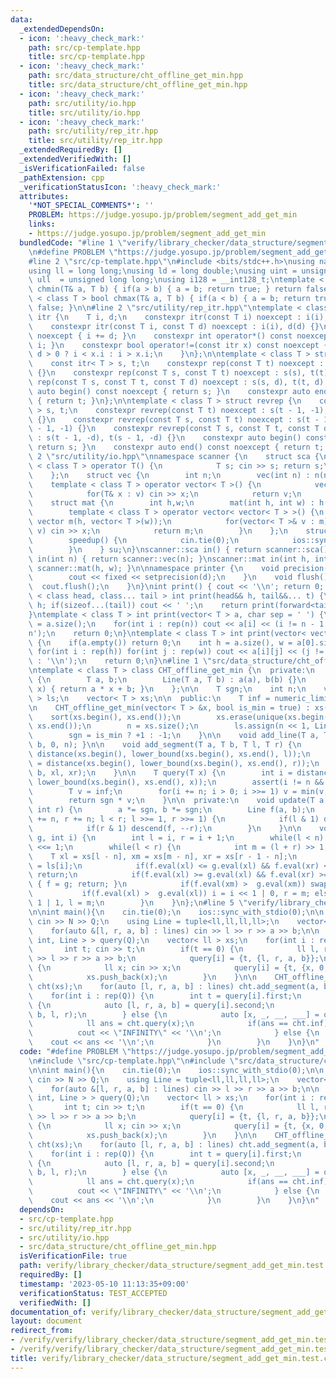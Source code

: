 ```yaml
---
data:
  _extendedDependsOn:
  - icon: ':heavy_check_mark:'
    path: src/cp-template.hpp
    title: src/cp-template.hpp
  - icon: ':heavy_check_mark:'
    path: src/data_structure/cht_offline_get_min.hpp
    title: src/data_structure/cht_offline_get_min.hpp
  - icon: ':heavy_check_mark:'
    path: src/utility/io.hpp
    title: src/utility/io.hpp
  - icon: ':heavy_check_mark:'
    path: src/utility/rep_itr.hpp
    title: src/utility/rep_itr.hpp
  _extendedRequiredBy: []
  _extendedVerifiedWith: []
  _isVerificationFailed: false
  _pathExtension: cpp
  _verificationStatusIcon: ':heavy_check_mark:'
  attributes:
    '*NOT_SPECIAL_COMMENTS*': ''
    PROBLEM: https://judge.yosupo.jp/problem/segment_add_get_min
    links:
    - https://judge.yosupo.jp/problem/segment_add_get_min
  bundledCode: "#line 1 \"verify/library_checker/data_structure/segment_add_get_min.test.cpp\"\
    \n#define PROBLEM \"https://judge.yosupo.jp/problem/segment_add_get_min\"\n\n\
    #line 2 \"src/cp-template.hpp\"\n#include <bits/stdc++.h>\nusing namespace std;\n\
    using ll = long long;\nusing ld = long double;\nusing uint = unsigned int;\nusing\
    \ ull  = unsigned long long;\nusing i128 = __int128_t;\ntemplate < class T > bool\
    \ chmin(T& a, T b) { if(a > b) { a = b; return true; } return false; }\ntemplate\
    \ < class T > bool chmax(T& a, T b) { if(a < b) { a = b; return true; } return\
    \ false; }\n\n#line 2 \"src/utility/rep_itr.hpp\"\ntemplate < class T > struct\
    \ itr {\n    T i, d;\n    constexpr itr(const T i) noexcept : i(i), d(1) {}\n\
    \    constexpr itr(const T i, const T d) noexcept : i(i), d(d) {}\n    void operator++()\
    \ noexcept { i += d; }\n    constexpr int operator*() const noexcept { return\
    \ i; }\n    constexpr bool operator!=(const itr x) const noexcept {\n        return\
    \ d > 0 ? i < x.i : i > x.i;\n    }\n};\n\ntemplate < class T > struct rep {\n\
    \    const itr< T > s, t;\n    constexpr rep(const T t) noexcept : s(0), t(t)\
    \ {}\n    constexpr rep(const T s, const T t) noexcept : s(s), t(t) {}\n    constexpr\
    \ rep(const T s, const T t, const T d) noexcept : s(s, d), t(t, d) {}\n    constexpr\
    \ auto begin() const noexcept { return s; }\n    constexpr auto end() const noexcept\
    \ { return t; }\n};\n\ntemplate < class T > struct revrep {\n    const itr < T\
    \ > s, t;\n    constexpr revrep(const T t) noexcept : s(t - 1, -1), t(-1, -1)\
    \ {}\n    constexpr revrep(const T s, const T t) noexcept : s(t - 1, -1), t(s\
    \ - 1, -1) {}\n    constexpr revrep(const T s, const T t, const T d) noexcept\
    \ : s(t - 1, -d), t(s - 1, -d) {}\n    constexpr auto begin() const noexcept {\
    \ return s; }\n    constexpr auto end() const noexcept { return t; }\n};\n#line\
    \ 2 \"src/utility/io.hpp\"\nnamespace scanner {\n    struct sca {\n        template\
    \ < class T > operator T() {\n            T s; cin >> s; return s;\n        }\n\
    \    };\n    struct vec {\n        int n;\n        vec(int n) : n(n) {}\n    \
    \    template < class T > operator vector< T >() {\n            vector< T > v(n);\n\
    \            for(T& x : v) cin >> x;\n            return v;\n        }\n    };\n\
    \    struct mat {\n        int h,w;\n        mat(int h, int w) : h(h), w(w) {}\n\
    \        template < class T > operator vector< vector< T > >() {\n           \
    \ vector m(h, vector< T >(w));\n            for(vector< T >& v : m) for(T& x :\
    \ v) cin >> x;\n            return m;\n        }\n    };\n    struct speedup {\n\
    \        speedup() {\n            cin.tie(0);\n            ios::sync_with_stdio(0);\n\
    \        }\n    } su;\n}\nscanner::sca in() { return scanner::sca(); }\nscanner::vec\
    \ in(int n) { return scanner::vec(n); }\nscanner::mat in(int h, int w) { return\
    \ scanner::mat(h, w); }\n\nnamespace printer {\n    void precision(int d) {\n\
    \        cout << fixed << setprecision(d);\n    }\n    void flush() {\n      \
    \  cout.flush();\n    }\n}\nint print() { cout << '\\n'; return 0; }\ntemplate\
    \ < class head, class... tail > int print(head&& h, tail&&... t) {\n    cout <<\
    \ h; if(sizeof...(tail)) cout << ' ';\n    return print(forward<tail>(t)...);\n\
    }\ntemplate < class T > int print(vector< T > a, char sep = ' ') {\n    int n\
    \ = a.size();\n    for(int i : rep(n)) cout << a[i] << (i != n - 1 ? sep : '\\\
    n');\n    return 0;\n}\ntemplate < class T > int print(vector< vector< T > > a)\
    \ {\n    if(a.empty()) return 0;\n    int h = a.size(), w = a[0].size();\n   \
    \ for(int i : rep(h)) for(int j : rep(w)) cout << a[i][j] << (j != w - 1 ? ' '\
    \ : '\\n');\n    return 0;\n}\n#line 1 \"src/data_structure/cht_offline_get_min.hpp\"\
    \ntemplate < class T > class CHT_offline_get_min {\n  private:\n    struct Line\
    \ {\n        T a, b;\n        Line(T a, T b) : a(a), b(b) {}\n        T eval(T\
    \ x) { return a * x + b; }\n    };\n\n    T sgn;\n    int n;\n    vector< Line\
    \ > ls;\n    vector< T > xs;\n\n  public:\n    T inf = numeric_limits< T >::max();\n\
    \n    CHT_offline_get_min(vector< T > &x, bool is_min = true) : xs(x) {\n    \
    \    sort(xs.begin(), xs.end());\n        xs.erase(unique(xs.begin(), xs.end()),\
    \ xs.end());\n        n = xs.size();\n        ls.assign(n << 1, Line(0, inf));\n\
    \        sgn = is_min ? +1 : -1;\n    }\n\n    void add_line(T a, T b) { update(a,\
    \ b, 0, n); }\n\n    void add_segment(T a, T b, T l, T r) {\n        int xl =\
    \ distance(xs.begin(), lower_bound(xs.begin(), xs.end(), l));\n        int xr\
    \ = distance(xs.begin(), lower_bound(xs.begin(), xs.end(), r));\n        update(a,\
    \ b, xl, xr);\n    }\n\n    T query(T x) {\n        int i = distance(xs.begin(),\
    \ lower_bound(xs.begin(), xs.end(), x));\n        assert(i != n && x == xs[i]);\n\
    \        T v = inf;\n        for(i += n; i > 0; i >>= 1) v = min(v, ls[i].eval(x));\n\
    \        return sgn * v;\n    }\n\n  private:\n    void update(T a, T b, int l,\
    \ int r) {\n        a *= sgn, b *= sgn;\n        Line f(a, b);\n        for(l\
    \ += n, r += n; l < r; l >>= 1, r >>= 1) {\n            if(l & 1) descend(f, l++);\n\
    \            if(r & 1) descend(f, --r);\n        }\n    }\n\n    void descend(Line\
    \ g, int i) {\n        int l = i, r = i + 1;\n        while(l < n) l <<= 1, r\
    \ <<= 1;\n        while(l < r) {\n            int m = (l + r) >> 1;\n        \
    \    T xl = xs[l - n], xm = xs[m - n], xr = xs[r - 1 - n];\n            Line &f\
    \ = ls[i];\n            if(f.eval(xl) <= g.eval(xl) && f.eval(xr) <= g.eval(xr))\
    \ return;\n            if(f.eval(xl) >= g.eval(xl) && f.eval(xr) >= g.eval(xr))\
    \ { f = g; return; }\n            if(f.eval(xm) >  g.eval(xm)) swap(f, g);\n \
    \           if(f.eval(xl) >  g.eval(xl)) i = i << 1 | 0, r = m; else i = i <<\
    \ 1 | 1, l = m;\n        }\n    }\n};\n#line 5 \"verify/library_checker/data_structure/segment_add_get_min.test.cpp\"\
    \n\nint main(){\n    cin.tie(0);\n    ios::sync_with_stdio(0);\n\n    int N,Q;\
    \ cin >> N >> Q;\n    using Line = tuple<ll,ll,ll,ll>;\n    vector< Line > lines(N);\n\
    \    for(auto &[l, r, a, b] : lines) cin >> l >> r >> a >> b;\n\n    vector< pair<\
    \ int, Line > > query(Q);\n    vector< ll > xs;\n    for(int i : rep(Q)) {\n \
    \       int t; cin >> t;\n        if(t == 0) {\n            ll l, r, a, b; cin\
    \ >> l >> r >> a >> b;\n            query[i] = {t, {l, r, a, b}};\n        } else\
    \ {\n            ll x; cin >> x;\n            query[i] = {t, {x, 0, 0, 0}};\n\
    \            xs.push_back(x);\n        }\n    }\n\n    CHT_offline_get_min<ll>\
    \ cht(xs);\n    for(auto [l, r, a, b] : lines) cht.add_segment(a, b, l, r);\n\
    \    for(int i : rep(Q)) {\n        int t = query[i].first;\n        if(t == 0)\
    \ {\n            auto [l, r, a, b] = query[i].second;\n            cht.add_segment(a,\
    \ b, l, r);\n        } else {\n            auto [x, _, __, ___] = query[i].second;\n\
    \            ll ans = cht.query(x);\n            if(ans == cht.inf) {\n      \
    \          cout << \"INFINITY\" << '\\n';\n            } else {\n            \
    \    cout << ans << '\\n';\n            }\n        }\n    }\n}\n"
  code: "#define PROBLEM \"https://judge.yosupo.jp/problem/segment_add_get_min\"\n\
    \n#include \"src/cp-template.hpp\"\n#include \"src/data_structure/cht_offline_get_min.hpp\"\
    \n\nint main(){\n    cin.tie(0);\n    ios::sync_with_stdio(0);\n\n    int N,Q;\
    \ cin >> N >> Q;\n    using Line = tuple<ll,ll,ll,ll>;\n    vector< Line > lines(N);\n\
    \    for(auto &[l, r, a, b] : lines) cin >> l >> r >> a >> b;\n\n    vector< pair<\
    \ int, Line > > query(Q);\n    vector< ll > xs;\n    for(int i : rep(Q)) {\n \
    \       int t; cin >> t;\n        if(t == 0) {\n            ll l, r, a, b; cin\
    \ >> l >> r >> a >> b;\n            query[i] = {t, {l, r, a, b}};\n        } else\
    \ {\n            ll x; cin >> x;\n            query[i] = {t, {x, 0, 0, 0}};\n\
    \            xs.push_back(x);\n        }\n    }\n\n    CHT_offline_get_min<ll>\
    \ cht(xs);\n    for(auto [l, r, a, b] : lines) cht.add_segment(a, b, l, r);\n\
    \    for(int i : rep(Q)) {\n        int t = query[i].first;\n        if(t == 0)\
    \ {\n            auto [l, r, a, b] = query[i].second;\n            cht.add_segment(a,\
    \ b, l, r);\n        } else {\n            auto [x, _, __, ___] = query[i].second;\n\
    \            ll ans = cht.query(x);\n            if(ans == cht.inf) {\n      \
    \          cout << \"INFINITY\" << '\\n';\n            } else {\n            \
    \    cout << ans << '\\n';\n            }\n        }\n    }\n}\n"
  dependsOn:
  - src/cp-template.hpp
  - src/utility/rep_itr.hpp
  - src/utility/io.hpp
  - src/data_structure/cht_offline_get_min.hpp
  isVerificationFile: true
  path: verify/library_checker/data_structure/segment_add_get_min.test.cpp
  requiredBy: []
  timestamp: '2023-05-10 11:13:35+09:00'
  verificationStatus: TEST_ACCEPTED
  verifiedWith: []
documentation_of: verify/library_checker/data_structure/segment_add_get_min.test.cpp
layout: document
redirect_from:
- /verify/verify/library_checker/data_structure/segment_add_get_min.test.cpp
- /verify/verify/library_checker/data_structure/segment_add_get_min.test.cpp.html
title: verify/library_checker/data_structure/segment_add_get_min.test.cpp
---
```

